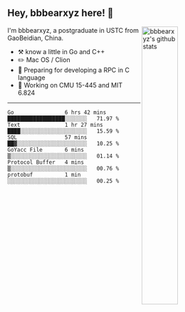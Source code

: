 ## Hey, bbbearxyz here! :wave:

<img align="right" alt="bbbearxyz's github stats" width="40%" src="https://github-readme-stats.vercel.app/api?username=bbbearxyz&show_icons=true">

I'm bbbearxyz, a postgraduate in USTC from GaoBeidian, China.

-   :hammer_and_pick:    know a little in Go and C++
-   :pencil2: Mac OS / Clion
-   :seedling: Preparing for developing a RPC in C language 
-   :thinking: Working on CMU 15-445 and MIT 6.824
---
<!--START_SECTION:waka-->

```text
Go                6 hrs 42 mins   ██████████████████░░░░░░░   71.97 %
Text              1 hr 27 mins    ████░░░░░░░░░░░░░░░░░░░░░   15.59 %
SQL               57 mins         ██▓░░░░░░░░░░░░░░░░░░░░░░   10.25 %
GoYacc File       6 mins          ▒░░░░░░░░░░░░░░░░░░░░░░░░   01.14 %
Protocol Buffer   4 mins          ▒░░░░░░░░░░░░░░░░░░░░░░░░   00.76 %
protobuf          1 min           ░░░░░░░░░░░░░░░░░░░░░░░░░   00.25 %
```

<!--END_SECTION:waka-->
